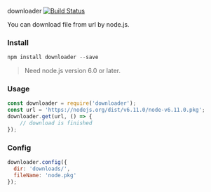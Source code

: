 downloader [![Build Status](https://secure.travis-ci.org/blackmatch/downloader.png)](http://travis-ci.org/blackmatch/downloader)

You can download file from url by node.js.

### Install

```js
npm install downloader --save
```

>Need node.js version 6.0 or later.

### Usage

```js
const downloader = require('downloader');
const url = 'https://nodejs.org/dist/v6.11.0/node-v6.11.0.pkg';
downloader.get(url, () => {
    // download is finished
});
```

### Config

```js
downloader.config({
  dir: 'downloads/',
  fileName: 'node.pkg'
});
```